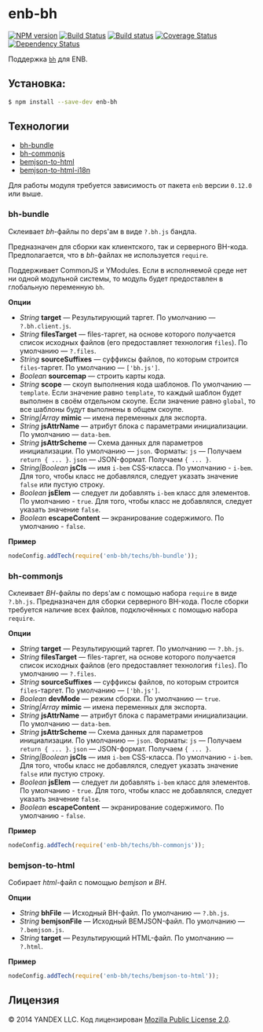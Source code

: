 enb-bh
======

[![NPM version](https://img.shields.io/npm/v/enb-bh.svg?style=flat)](https://www.npmjs.org/package/enb-bh) [![Build Status](https://img.shields.io/travis/enb-bem/enb-bh/master.svg?style=flat&label=tests)](https://travis-ci.org/enb-bem/enb-bh) [![Build status](https://img.shields.io/appveyor/ci/blond/enb-bh.svg?style=flat&label=windows)](https://ci.appveyor.com/project/blond/enb-bh) [![Coverage Status](https://img.shields.io/coveralls/enb-bem/enb-bh.svg?style=flat)](https://coveralls.io/r/enb-bem/enb-bh?branch=master) [![Dependency Status](https://img.shields.io/david/enb-bem/enb-bh.svg?style=flat)](https://david-dm.org/enb-bem/enb-bh)

Поддержка [`bh`](https://github.com/enb-make/bh) для ENB.

Установка:
----------

```sh
$ npm install --save-dev enb-bh
```

Технологии
----------

* [bh-bundle](#bh-bundle)
* [bh-commonjs](#bh-commonjs)
* [bemjson-to-html](#bemjson-to-html)
* [bemjson-to-html-i18n](#bemjson-to-html-i18n)

Для работы модуля требуется зависимость от пакета `enb` версии `0.12.0` или выше.

### bh-bundle

Склеивает *bh*-файлы по deps'ам в виде `?.bh.js` бандла.

Предназначен для сборки как клиентского, так и серверного BH-кода. Предполагается, что в *bh*-файлах не используется `require`.

Поддерживает CommonJS и YModules. Если в исполняемой среде нет ни одной модульной системы, то модуль будет предоставлен в глобальную переменную `bh`.

**Опции**

* *String* **target** — Результирующий таргет. По умолчанию — `?.bh.client.js`.
* *String* **filesTarget** — files-таргет, на основе которого получается список исходных файлов (его предоставляет технология `files`). По умолчанию — `?.files`.
* *String* **sourceSuffixes** — суффиксы файлов, по которым строится `files`-таргет. По умолчанию — `['bh.js']`.
* *Boolean* **sourcemap** — строить карты кода.
* *String* **scope** — скоуп выполнения кода шаблонов. По умолчанию — `template`. Если значение равно `template`, то каждый шаблон будет выполнен в своём отдельном скоупе. Если значение равно `global`, то все шаблоны будут выполнены в общем скоупе.
* *String|Array* **mimic** — имена переменных для экспорта.
* *String* **jsAttrName** — атрибут блока с параметрами инициализации. По умолчанию — `data-bem`.
* *String* **jsAttrScheme** — Схема данных для параметров инициализации. По умолчанию — `json`. Форматы: `js` — Получаем `return { ... }`. `json` — JSON-формат. Получаем `{ ... }`.
* *String|Boolean* **jsCls** — имя `i-bem` CSS-класса. По умолчанию - `i-bem`. Для того, чтобы класс не добавлялся, следует указать значение `false` или пустую строку.
* *Boolean* **jsElem** — следует ли добавлять `i-bem` класс для элементов. По умолчанию - `true`. Для того, чтобы класс не добавлялся, следует указать значение `false`.
* *Boolean* **escapeContent** — экранирование содержимого. По умолчанию - `false`.

**Пример**

```javascript
nodeConfig.addTech(require('enb-bh/techs/bh-bundle'));
```

### bh-commonjs

Склеивает *BH*-файлы по deps'ам с помощью набора `require` в виде `?.bh.js`. Предназначен для сборки серверного BH-кода. После сборки требуется наличие всех файлов, подключённых с помощью набора `require`.

**Опции**

* *String* **target** — Результирующий таргет. По умолчанию — `?.bh.js`.
* *String* **filesTarget** — files-таргет, на основе которого получается список исходных файлов (его предоставляет технология `files`). По умолчанию — `?.files`.
* *String* **sourceSuffixes** — суффиксы файлов, по которым строится `files`-таргет. По умолчанию — `['bh.js']`.
* *Boolean* **devMode** — режим сборки. По умолчанию — `true`.
* *String|Array* **mimic** — имена переменных для экспорта.
* *String* **jsAttrName** — атрибут блока с параметрами инициализации. По умолчанию — `data-bem`.
* *String* **jsAttrScheme** — Схема данных для параметров инициализации. По умолчанию — `json`. Форматы: `js` — Получаем `return { ... }`. `json` — JSON-формат. Получаем `{ ... }`.
* *String|Boolean* **jsCls** — имя `i-bem` CSS-класса. По умолчанию - `i-bem`. Для того, чтобы класс не добавлялся, следует указать значение `false` или пустую строку.
* *Boolean* **jsElem** — следует ли добавлять `i-bem` класс для элементов. По умолчанию - `true`. Для того, чтобы класс не добавлялся, следует указать значение `false`.
* *Boolean* **escapeContent** — экранирование содержимого. По умолчанию - `false`.

**Пример**

```javascript
nodeConfig.addTech(require('enb-bh/techs/bh-commonjs'));
```

### bemjson-to-html

Собирает *html*-файл с помощью *bemjson* и *BH*.

**Опции**

* *String* **bhFile** — Исходный BH-файл. По умолчанию — `?.bh.js`.
* *String* **bemjsonFile** — Исходный BEMJSON-файл. По умолчанию — `?.bemjson.js`.
* *String* **target** — Результирующий HTML-файл. По умолчанию — `?.html`.

**Пример**

```javascript
nodeConfig.addTech(require('enb-bh/techs/bemjson-to-html'));
```

Лицензия
--------

© 2014 YANDEX LLC. Код лицензирован [Mozilla Public License 2.0](LICENSE.txt).
